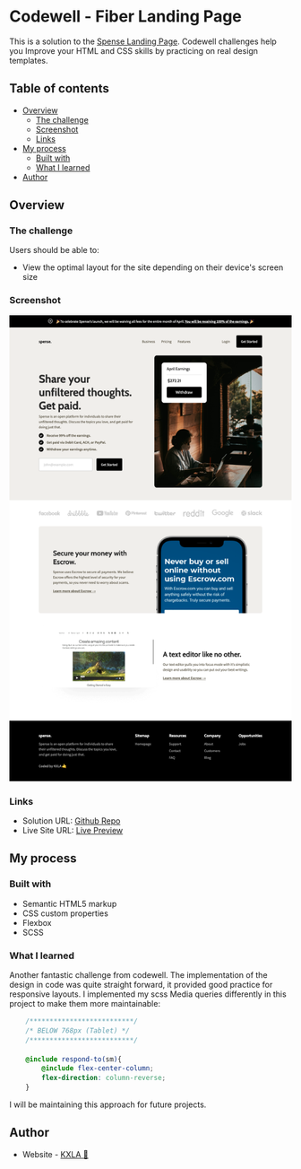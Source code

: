 # Codewell - Fiber Landing Page 

This is a solution to the [Spense Landing Page](https://www.codewell.cc/challenges/spense-landing-page--608a7a859691700015db16c5). Codewell challenges help you Improve your HTML and CSS skills by practicing on real design templates.

## Table of contents

- [Overview](#overview)
  - [The challenge](#the-challenge)
  - [Screenshot](#screenshot)
  - [Links](#links)
- [My process](#my-process)
  - [Built with](#built-with)
  - [What I learned](#what-i-learned)
- [Author](#author)


## Overview

### The challenge

Users should be able to:

- View the optimal layout for the site depending on their device's screen size

### Screenshot

![](Assets/Screenshot.png)

### Links

- Solution URL: [Github Repo](https://github.com/KXLAA/CW-03-spense)
- Live Site URL: [Live Preview](https://kxlaa.github.io/CW-03-spense/)


## My process

### Built with

- Semantic HTML5 markup
- CSS custom properties
- Flexbox
- SCSS


### What I learned
Another fantastic challenge from codewell. The implementation of the design in code was quite straight forward, it provided good practice for responsive layouts. I implemented my scss Media queries differently in this project to make them more maintainable:

```scss
    /**************************/
    /* BELOW 768px (Tablet) */
    /**************************/

    @include respond-to(sm){
        @include flex-center-column;
        flex-direction: column-reverse;
    }
```

I will be maintaining this approach for future projects.


## Author

- Website - [KXLA 🤙](https://github.com/KXLAA)


